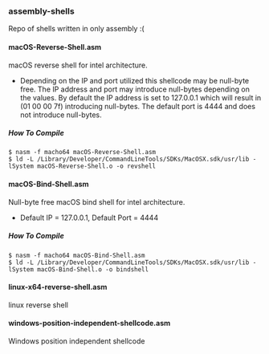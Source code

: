 ### assembly-shells

Repo of shells written in only assembly :(

#### macOS-Reverse-Shell.asm
macOS reverse shell for intel architecture. 
- Depending on the IP and port utilized this shellcode may be null-byte free. The IP address and port may introduce null-bytes depending on the values. By default the IP address is set to 127.0.0.1 which will result in (01 00 00 7f) introducing null-bytes. The default port is 4444 and does not introduce null-bytes.

##### How To Compile
```
$ nasm -f macho64 macOS-Reverse-Shell.asm
$ ld -L /Library/Developer/CommandLineTools/SDKs/MacOSX.sdk/usr/lib -lSystem macOS-Reverse-Shell.o -o revshell
```

#### macOS-Bind-Shell.asm
Null-byte free macOS bind shell for intel architecture.
- Default IP = 127.0.0.1, Default Port = 4444

##### How To Compile
```
$ nasm -f macho64 macOS-Bind-Shell.asm
$ ld -L /Library/Developer/CommandLineTools/SDKs/MacOSX.sdk/usr/lib -lSystem macOS-Bind-Shell.o -o bindshell
```

#### linux-x64-reverse-shell.asm
linux reverse shell

#### windows-position-independent-shellcode.asm
Windows position independent shellcode 
